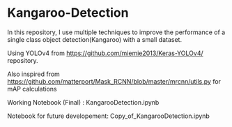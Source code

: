 # Kangaroo-Detection
In this repository, I use multiple techniques to improve the performance of a single class object detection(Kangaroo) with a small dataset.

Using YOLOv4 from https://github.com/miemie2013/Keras-YOLOv4/ repository.

Also inspired from https://github.com/matterport/Mask_RCNN/blob/master/mrcnn/utils.py for mAP calculations

Working Notebook (Final) : KangarooDetection.ipynb 

Notebook for future developement: Copy_of_KangarooDetection.ipynb
